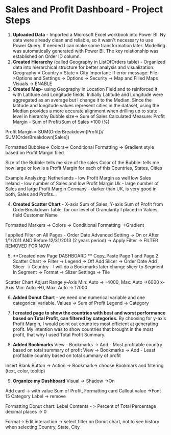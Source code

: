 # Sales and Profit Dashboard - Project Steps

1.	**Uploaded Data** - Imported a Microsoft Excel workbook into Power BI. Ny data were already clean and reliable, so it wasn't necessary to use Power Query. If needed I can make some transformation later. Modelling was automatically generated with Power BI. The key relationship was established on Order ID column. 
2.	**Created Hierarchy** (called Geography in ListOfOrders table) - Organized data into hierarchical structure for better analysis and visualization. Geography = Country » State » City 
Important: If error message: File->Options and Settings -> Options -> Security -> Map and Filled Maps Visuals -> ENABLE
3.	**Created Map**- using Geography in Location Field and to reinforced it with Latitude and Longitude fields.  Initially Latitude and Longitude were aggregated as an average but I change it to the Median. Since the latitude and longitude values represent cities in the dataset, using the Median provides a more accurate alignment when drilling up to state level in hierarchy
Bubble size-> Sum of Sales
Calculated Measure: Profit Margin - Sum of Profit/Sum of Sales *100 (%)
 
Profit Margin = SUM(OrderBreakdown[Profit])/ SUM(OrderBreakdown[Sales])
 
Formatted Bubbles-> Colors-> Conditional Formatting -> Gradient style based on Profit Margin filed
 
Size of the Bubble:  tells me size of the sales
Color of the Bubble: tells me how large or low is a Profit Margin for each of this Countries, States, Cities 
 
Example Analyzing:
Netherlands - low Profit Margin as well low Sales 
Ireland - low number of Sales and low Profit Margin
Uk - large number of Sales and large Profit Margin
Germany - darker than UK, is very good in both, Sales and Profits…
 
 
 
4.	**Created Scatter Chart** - X-axis Sum of Sales, Y-axis Sum of Profit from OrderBreakdown Table, for our level of Granularity I placed in Values field Customer Name 
 
Formatted Markers -> Colors -> Conditional Formatting ->Gradient
 
I applied Filter on All Pages - Order Date 
Advanced Setting -> On or After 1/1/2011 AND Before 12/31/2013 (2 years period) -> Apply Filter -> FILTER REMOVED FOR NOW 
 
5.	**Created new Page  DASHBOARD ** Copy_Paste Page 1 and Page 2
Scatter Chart -> Filter -> Legend -> Off
Add Slicer -> Order Date
Add Slicer -> Country - I will do a Bookmarks later change slicer to Segment
In Segment -> Format -> Slizer Settings -> Tile
 
Scatter Chart Adjust Range
y-Axis Min: Auto -> -4000, Max: Auto ->6000
x-Axis Min: Auto ->0, Max: Auto -> 17000
 
6.	**Added Donut Chart** - we need one numerical variable and one categorical variable.
Values -> Sum of Profit
Legend -> Category
 
7.	**I created page to show the countries with best and worst performance based on Total Profit, can filtered by categories.**
By choosing for y-axis Profit Margin, I would point out countries most efficient at generating profit. My intention was to show countries that brought in the most profit, that why  I used Total Profit Summary. 
 
8.	**Added Bookmarks**
View - Bookmarks -> Add - Most profitable country based on total summary of profit
View -> Bookmarks -> Add - Least profitable country based on total summary of profit
 
Insert Blank Button -> Action -> Bookmark-> choose Bookmark and filtering (text, color, tooltip) 
 
9.	**Organize my Dashboard**
Visual -> Shadow ->On 
 
Add card -> with value Sum of Profit, 
Formatting card
Callout value ->Font 15 
Category Label -> remove 
 
Formatting Donut chart:
Lebel Contents - > Percent of Total
Percentage decimal places -> 0
 
Format-> Edit interaction -> select filter on Donut chart, not to see history when selecting Country, State, City
